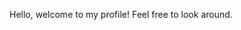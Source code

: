 Hello, welcome to my profile! Feel free to look around.
<!---
mxrah10/mxrah10 is a ✨ special ✨ repository because its `README.md` (this file) appears on your GitHub profile.
You can click the Preview link to take a look at your changes.
--->
